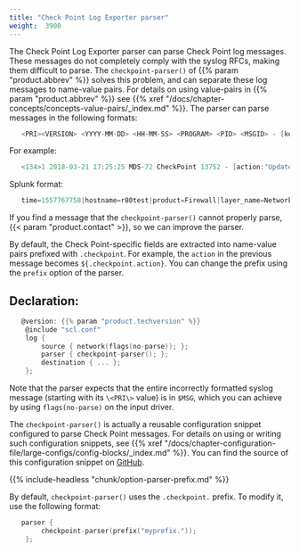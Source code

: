 ```yaml
---
title: "Check Point Log Exporter parser"
weight:  3900
---
```

<!-- DISCLAIMER: This file is based on the syslog-ng Open Source Edition documentation https://github.com/balabit/syslog-ng-ose-guides/commit/2f4a52ee61d1ea9ad27cb4f3168b95408fddfdf2 and is used under the terms of The syslog-ng Open Source Edition Documentation License. The file has been modified by Axoflow. -->

The Check Point Log Exporter parser can parse Check Point log messages. These messages do not completely comply with the syslog RFCs, making them difficult to parse. The `checkpoint-parser()` of {{% param "product.abbrev" %}} solves this problem, and can separate these log messages to name-value pairs. For details on using value-pairs in {{% param "product.abbrev" %}} see {{% xref "/docs/chapter-concepts/concepts-value-pairs/_index.md" %}}. The parser can parse messages in the following formats:

```c
   <PRI><VERSION> <YYYY-MM-DD> <HH-MM-SS> <PROGRAM> <PID> <MSGID> - [key1:value1; key2:value2; ... ]
```

For example:

```c
   <134>1 2018-03-21 17:25:25 MDS-72 CheckPoint 13752 - [action:"Update"; flags:"150784"; ifdir:"inbound"; logid:"160571424"; loguid:"{0x5ab27965,0x0,0x5b20a8c0,0x7d5707b6}";]
```

Splunk format:

```c
   time=1557767758|hostname=r80test|product=Firewall|layer_name=Network|layer_uuid=c0264a80-1832-4fce-8a90-d0849dc4ba33|match_id=1|parent_rule=0|rule_action=Accept|rule_uid=4420bdc0-19f3-4a3e-8954-03b742cd3aee|action=Accept|ifdir=inbound|ifname=eth0|logid=0|loguid={0x5cd9a64e,0x0,0x5060a8c0,0xc0000001}|origin=192.168.96.80|originsicname=cn\=cp_mgmt,o\=r80test..ymydp2|sequencenum=1|time=1557767758|version=5|dst=192.168.96.80|inzone=Internal|outzone=Local|proto=6|s_port=63945|service=443|service_id=https|src=192.168.96.27|
```

If you find a message that the `checkpoint-parser()` cannot properly parse, {{< param "product.contact" >}}, so we can improve the parser.

By default, the Check Point-specific fields are extracted into name-value pairs prefixed with `.checkpoint`. For example, the `action` in the previous message becomes `${.checkpoint.action}`. You can change the prefix using the `prefix` option of the parser.


## Declaration:

```c
   @version: {{% param "product.techversion" %}}
    @include "scl.conf"
    log {
        source { network(flags(no-parse)); };
        parser { checkpoint-parser(); };
        destination { ... };
    };
```


Note that the parser expects that the entire incorrectly formatted syslog message (starting with its `\<PRI\>` value) is in `$MSG`, which you can achieve by using `flags(no-parse)` on the input driver.

The `checkpoint-parser()` is actually a reusable configuration snippet configured to parse Check Point messages. For details on using or writing such configuration snippets, see {{% xref "/docs/chapter-configuration-file/large-configs/config-blocks/_index.md" %}}. You can find the source of this configuration snippet on [GitHub](https://github.com/syslog-ng/syslog-ng/blob/master/scl/checkpoint/plugin.conf).


{{% include-headless "chunk/option-parser-prefix.md" %}}

By default, `checkpoint-parser()` uses the `.checkpoint.` prefix. To modify it, use the following format:

```c
   parser {
        checkpoint-parser(prefix("myprefix."));
    };
```

